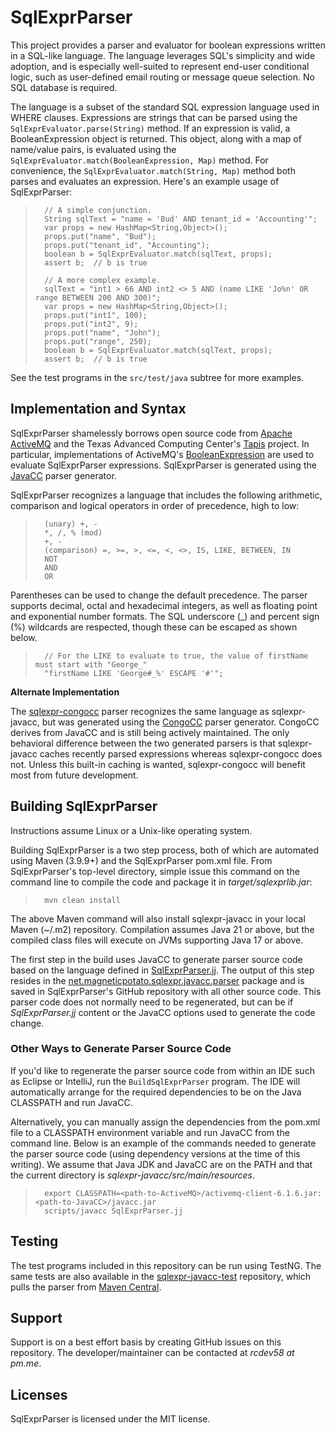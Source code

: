# SqlExprParser

This project provides a parser and evaluator for boolean expressions written in a SQL-like language.  The language leverages SQL's simplicity and wide adoption, and is especially well-suited to represent end-user conditional logic, such as user-defined email routing or message queue selection.  No SQL database is required.  

The language is a subset of the standard SQL expression language used in WHERE clauses.  Expressions are strings that can be parsed using the `SqlExprEvaluator.parse(String)` method.  If an expression is valid, a BooleanExpression object is returned.  This object, along with a map of name/value pairs, is evaluated using the `SqlExprEvaluator.match(BooleanExpression, Map)` method.  For convenience, the `SqlExprEvaluator.match(String, Map)` method both parses and evaluates an expression.  Here's an example usage of SqlExprParser:

>       // A simple conjunction.
>       String sqlText = "name = 'Bud' AND tenant_id = 'Accounting'";
>       var props = new HashMap<String,Object>();
>       props.put("name", "Bud");
>       props.put("tenant_id", "Accounting");
>       boolean b = SqlExprEvaluator.match(sqlText, props);
>       assert b;  // b is true
>
>       // A more complex example.
>       sqlText = "int1 > 66 AND int2 <> 5 AND (name LIKE 'Jo%n' OR range BETWEEN 200 AND 300)";
>       var props = new HashMap<String,Object>();
>       props.put("int1", 100);
>       props.put("int2", 9);
>       props.put("name", "John");
>       props.put("range", 250);
>       boolean b = SqlExprEvaluator.match(sqlText, props);
>       assert b;  // b is true

See the test programs in the `src/test/java` subtree for more examples.

## Implementation and Syntax
SqlExprParser shamelessly borrows open source code from [Apache ActiveMQ](https://activemq.apache.org/) and the Texas Advanced Computing Center's [Tapis](https://github.com/tapis-project) project.  In particular, implementations of ActiveMQ's [BooleanExpression](https://activemq.apache.org/components/classic/documentation/maven/apidocs/org/apache/activemq/filter/BooleanExpression.html) are used to evaluate SqlExprParser expressions.  SqlExprParser is generated using the [JavaCC](https://javacc.github.io/javacc/) parser generator.

SqlExprParser recognizes a language that includes the following arithmetic, comparison and logical operators in order of precedence, high to low:

>       (unary) +, -
>       *, /, % (mod)
>       +, -
>       (comparison) =, >=, >, <=, <, <>, IS, LIKE, BETWEEN, IN
>       NOT
>       AND
>       OR

Parentheses can be used to change the default precedence.  The parser supports decimal, octal and hexadecimal integers, as well as floating point and exponential number formats.  The SQL underscore (_) and percent sign (%) wildcards are respected, though these can be escaped as shown below.

>       // For the LIKE to evaluate to true, the value of firstName must start with "George_"
>       "firstName LIKE 'George#_%' ESCAPE '#'";

**Alternate Implementation**

The [sqlexpr-congocc](https://github.com/richcar58/sqlexpr-congocc) parser recognizes the same language as sqlexpr-javacc, but was generated using the [CongoCC](https://parsers.org/) parser generator.  CongoCC derives from JavaCC and is still being actively maintained.  The only behavioral difference between the two generated parsers is that sqlexpr-javacc caches recently parsed expressions whereas sqlexpr-congocc does not.  Unless this built-in caching is wanted, sqlexpr-congocc will benefit most from future development. 

## Building SqlExprParser
    
Instructions assume Linux or a Unix-like operating system.

Building SqlExprParser is a two step process, both of which are automated using Maven (3.9.9+) and the SqlExprParser pom.xml file.  From SqlExprParser's top-level directory, simple issue this command on the command line to compile the code and package it in *target/sqlexprlib.jar*: 

>       mvn clean install
  
The above Maven command will also install sqlexpr-javacc in your local Maven (~/.m2) repository.  Compilation assumes Java 21 or above, but the compiled class files will execute on JVMs supporting Java 17 or above.  
  
The first step in the build uses JavaCC to generate parser source code based on the language defined in [SqlExprParser.jj](https://github.com/richcar58/sqlexpr-javacc/blob/main/src/main/resources/SqlExprParser.jj).  The output of this step resides in the [net.magneticpotato.sqlexpr.javacc.parser](https://github.com/richcar58/sqlexpr-javacc/tree/main/src/main/java/net/magneticpotato/sqlexpr/javacc/parser) package and is saved in SqlExprParser's GitHub repository with all other source code.  This parser code does not normally need to be regenerated, but can be if *SqlExprParser.jj* content or the JavaCC options used to generate the code change.

### Other Ways to Generate Parser Source Code

If you'd like to regenerate the parser source code from within an IDE such as Eclipse or IntelliJ, run the `BuildSqlExprParser` program.  The IDE will automatically arrange for the required dependencies to be on the Java CLASSPATH and run JavaCC.  

Alternatively, you can manually assign the dependencies from the pom.xml file to a CLASSPATH environment variable and run JavaCC from the command line.  Below is an example of the commands needed to generate the parser source code (using dependency versions at the time of this writing).  We assume that Java JDK and JavaCC are on the PATH and that the current directory is *sqlexpr-javacc/src/main/resources*.

>       export CLASSPATH=<path-to-ActiveMQ>/activemq-client-6.1.6.jar:<path-to-JavaCC>/javacc.jar
>       scripts/javacc SqlExprParser.jj

## Testing

The test programs included in this repository can be run using TestNG.  The same tests are also available in the [sqlexpr-javacc-test](https://github.com/richcar58/sqlexpr-javacc-test) repository, which pulls the parser from [Maven Central](https://central.sonatype.com/artifact/net.magneticpotato/sqlexpr-javacc).

## Support

Support is on a best effort basis by creating GitHub issues on this repository.  The developer/maintainer can be contacted at *rcdev58 at pm.me*.

## Licenses

SqlExprParser is licensed under the MIT license.  
